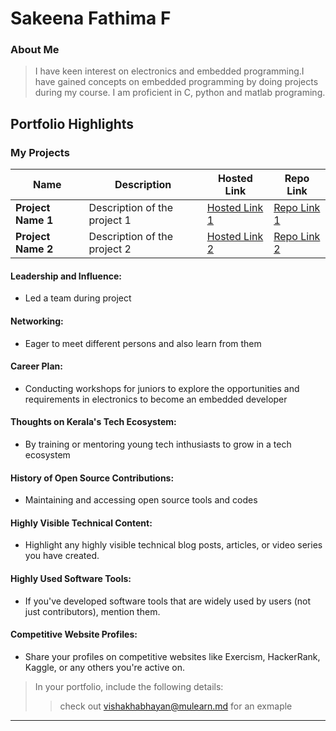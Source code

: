 # Sakeena Fathima F

### About Me

> I have keen interest on electronics and embedded programming.I have gained concepts on embedded programming by doing projects during my course. I am proficient in C, python and matlab programing.  


## Portfolio Highlights

### My Projects

| Name                | Description                                                               | Hosted Link                              | Repo Link                                                      |
|---------------------|---------------------------------------------------------------------------|------------------------------------------|----------------------------------------------------------------|
| **Project Name 1**  | Description of the project 1                                              | [Hosted Link 1](https://example.com)    | [Repo Link 1](https://github.com/username/project1)             |
| **Project Name 2**  | Description of the project 2                                              | [Hosted Link 2](https://example.com)    | [Repo Link 2](https://github.com/username/project2)             |

#### Leadership and Influence:

- Led a team during project

#### Networking:

- Eager to meet different persons and also learn from them

#### Career Plan:

- Conducting workshops for juniors to explore the opportunities and requirements in electronics to become an embedded developer

#### Thoughts on Kerala's Tech Ecosystem:

- By training or mentoring young tech inthusiasts to grow in a tech ecosystem

#### History of Open Source Contributions:

- Maintaining and accessing open source tools and codes


#### Highly Visible Technical Content:

- Highlight any highly visible technical blog posts, articles, or video series you have created.

#### Highly Used Software Tools:

- If you've developed software tools that are widely used by users (not just contributors), mention them.

#### Competitive Website Profiles:

- Share your profiles on competitive websites like Exercism, HackerRank, Kaggle, or any others you're active on.



> In your portfolio, include the following details:
>> check out [vishakhabhayan@mulearn.md](./profiles/vishakhabhayan@mulearn.md) for an exmaple

---
